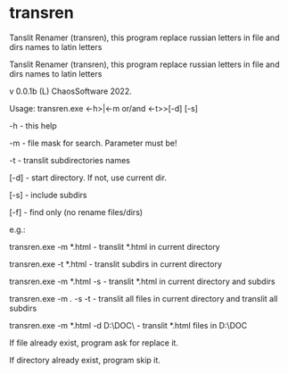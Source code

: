 # transren
 Tanslit Renamer (transren), this program replace russian letters in file and dirs names to latin letters


Tanslit Renamer (transren), this program replace russian letters in file and dirs names to latin letters

v 0.0.1b (L) ChaosSoftware 2022.

Usage: transren.exe <-h>|<-m <mask> or/and <-t>>[-d] [-s]

-h - this help

-m <mask> - file mask for search. Parameter must be!

-t - translit subdirectories names

[-d] <directory> - start directory. If not, use current dir.

[-s] - include subdirs

[-f] - find only (no rename files/dirs)

e.g.:

transren.exe -m *.html - translit *.html in current directory

transren.exe -t *.html - translit subdirs in current directory

transren.exe -m *.html -s  - translit *.html in current directory and subdirs

transren.exe -m *.* -s -t - translit all files in current directory and translit all subdirs

transren.exe -m *.html -d D:\DOC\  - translit *.html files in D:\DOC

If file already exist, program ask for replace it.

If directory already exist, program skip it.